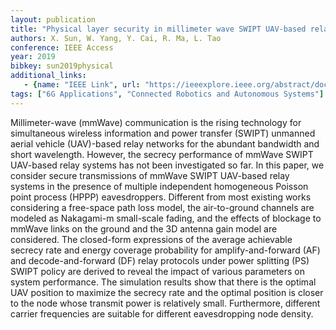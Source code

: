 ```yaml
---
layout: publication
title: "Physical layer security in millimeter wave SWIPT UAV-based relay networks"
authors: X. Sun, W. Yang, Y. Cai, R. Ma, L. Tao
conference: IEEE Access
year: 2019
bibkey: sun2019physical
additional_links:
   - {name: "IEEE Link", url: "https://ieeexplore.ieee.org/abstract/document/8667026"}
tags: ["6G Applications", "Connected Robotics and Autonomous Systems"]
---
```

Millimeter-wave (mmWave) communication is the rising technology for simultaneous wireless information and power transfer (SWIPT) unmanned aerial vehicle (UAV)-based relay networks for the abundant bandwidth and short wavelength. However, the secrecy performance of mmWave SWIPT UAV-based relay systems has not been investigated so far. In this paper, we consider secure transmissions of mmWave SWIPT UAV-based relay systems in the presence of multiple independent homogeneous Poisson point process (HPPP) eavesdroppers. Different from most existing works considering a free-space path loss model, the air-to-ground channels are modeled as Nakagami-m small-scale fading, and the effects of blockage to mmWave links on the ground and the 3D antenna gain model are considered. The closed-form expressions of the average achievable secrecy rate and energy coverage probability for amplify-and-forward (AF) and decode-and-forward (DF) relay protocols under power splitting (PS) SWIPT policy are derived to reveal the impact of various parameters on system performance. The simulation results show that there is the optimal UAV position to maximize the secrecy rate and the optimal position is closer to the node whose transmit power is relatively small. Furthermore, different carrier frequencies are suitable for different eavesdropping node density.